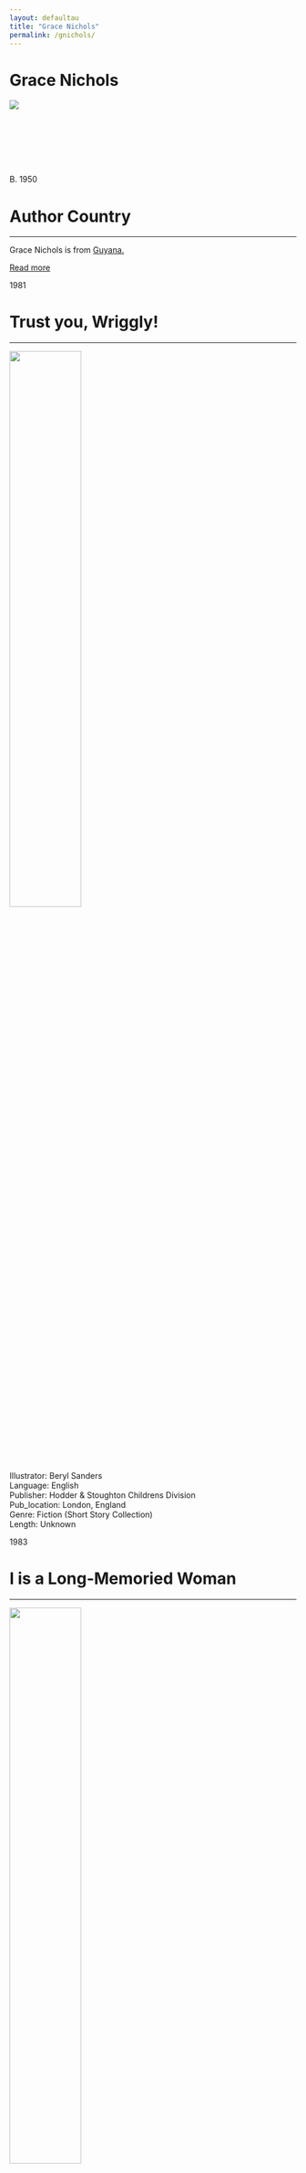 ```yaml
---
layout: defaultau
title: "Grace Nichols"
permalink: /gnichols/
---
```

<!-- partial:index.partial.html -->
<div class="content">
     <h1>Grace Nichols</h1>
    <div class="quote">
        <div><img src="https://i.ytimg.com/vi/TUyiVn2uq1A/maxresdefault.jpg" class="logo"></div>
    </div>
    <div class="timeline">
        <div style="padding-bottom:100px;"></div>
        <div class="block">
             <div class="date right"><p class="right">B. 1950</p></div>
            <div class="dot"></div>
            <div class="left first">
            <div class="author_country">
                <h1>Author Country</h1><hr>
          <div class="aclocation">  <p>Grace Nichols is from <a href="{{ site.baseurl }}/62">Guyana.</a></p></div>
              <div class="acreadmore">  <a href="https://en.wikipedia.org/wiki/Grace_Nichols" target="_blank">Read more</a></div>
            </div>
            </div>
<div class="block">
            <div class="date left"><p class="left">1981</p></div>
            <div class="dot"></div>
            <div class="right">
                <h1>Trust you, Wriggly!</h1><hr>
                <p><img src="https://childrensbookshop.com/images/bookimages/10/108294.jpg" height="50%" width = "50%"></p>
                <p>
	    Illustrator: Beryl Sanders<br/>
                Language: English<br/>
                Publisher: Hodder & Stoughton Childrens Division<br/>
                Pub_location: London, England<br/>
                Genre: Fiction (Short Story Collection)<br/>
                Length: Unknown<br/>                   </p>
            </div>
        </div>
<div class="block">
            <div class="date right"><p class="right">1983</p></div>
            <div class="dot"></div>
            <div class="left">
                <h1>I is a Long-Memoried Woman</h1><hr>
                <p><img src="https://images-na.ssl-images-amazon.com/images/S/compressed.photo.goodreads.com/books/1387711563i/651335.jpg" height="50%" width = "50%"></p>
                <p>
                Language: English<br/>
                Publisher: Karnak House Publishers<br/>
                Pub_location: London, England<br/>
                Genre: Poetry Collection<br/>
                Length: 87<br/>                   </p>
            </div>
        </div>
       <div class="block">
            <div class="date left"><p class="left">1984</p></div>
            <div class="dot"></div>
            <div class="right">
                <h1>The Fat Black Woman's Poems</h1><hr>
                <p><img src="https://images-na.ssl-images-amazon.com/images/S/compressed.photo.goodreads.com/books/1353399822i/651354.jpg" height="50%" width = "50%"></p>
                <p>
                Language: English<br/>
                Publisher: Virago Press<br/>
                Pub_location: London, England<br/>
                Genre: Poetry Collection<br/>
                Length: 64<br/>                   </p>
            </div>
        </div>
<div class="block">
            <div class="date right"><p class="right">1984</p></div>
            <div class="dot"></div>
            <div class="left">
                <h1>Leslyn in London, Hodder Children’s Books</h1><hr>
                <p><img src="https://pictures.abebooks.com/inventory/9830440218.jpg" height="50%" width = "50%"></p>
                <p>
                Language: English<br/>
                Publisher: Hodder & Stoughton<br/>
                Pub_location: London, England<br/>
                Genre: Fiction (Short Story Collection)<br/>
                Length: 80<br/>                   </p>
            </div>
        </div>
       <div class="block">
            <div class="date left"><p class="left">1985</p></div>
            <div class="dot"></div>
            <div class="right">
                <h1>A Dangerous Knowing: Four Black Women Poets (Barbara Burford, Gabriela Pearse, Grace Nichols, Jackie Kay)</h1><hr>
                <p><img src="https://m.media-amazon.com/images/I/51BMKoUQ4BL._SX369_BO1,204,203,200_.jpg" height="50%" width = "50%"></p>
                <p>
                Language: English<br/>
                Publisher: Sheba Feminist Pub<br/>
                Pub_location: London, England<br/>
                Genre: Anthology<br/>
                Length: 80<br/>                   </p>
            </div>
        </div>        
<div class="block">
            <div class="date right"><p class="right">1986</p></div>
            <div class="dot"></div>
            <div class="left">
                <h1>Whole Of A Morning Sky</h1><hr>
                <p><img src="https://m.media-amazon.com/images/I/51gs7cB9wDL._SY291_BO1,204,203,200_QL40_FMwebp_.jpg"></p>
                <p>
                Language: English<br/>
                Publisher: Virago Press<br/>
                Pub_location: London, England<br/>
                Genre: Fiction (Novel)<br/>
                Length: 160  <br/>                   </p>
            </div>
        </div>
<div class="block">
            <div class="date left"><p class="left">1988</p></div>
            <div class="dot"></div>
            <div class="right">
                <h1>Come into my Tropical Garden </h1><hr>
                <p><img src="https://m.media-amazon.com/images/I/61sXac2prBL._AC_UF1000,1000_QL80_.jpg" height="50%" width = "50%"></p>
                <p>
                Language: English<br/>
                Publisher: JB Lippincott Company<br/>
                Pub_location: <br/>
                Genre: Poems<br/>
                Length: 42<br/>                   </p>
            </div>
        </div>
       <div class="block">
            <div class="date right"><p class="right">1989</p></div>
            <div class="dot"></div>
            <div class="left">
                <h1>Lazy Thoughts of a Lazy Woman</h1><hr>
                <p><img src="https://m.media-amazon.com/images/I/51WS1BP4J7L._SY291_BO1,204,203,200_QL40_ML2_.jpg" height="50%" width = "50%"></p>
                <p>
                Language: English<br/>
                Publisher: Virago Press<br/>
                Pub_location: <br/>
                Genre: Poetry Collection<br/>
                Length: 57<br/>                   </p>
            </div>
        </div>
<div class="block">
            <div class="date left"><p class="left">1993</p></div>
            <div class="dot"></div>
            <div class="left">
                <h1>Quartet of Poems</h1><hr>
                <p><img src="" height="50%" width = "50%"></p>
                <p>
                Language: English<br/>
                Publisher: Longman Publishing<br/>
                Pub_location: London, England<br/>
                Genre: Poems<br/>
                Length: 176<br/>                   </p>
            </div>
        </div>
<div class="block">
            <div class="date right"><p class="right">1994</p></div>
            <div class="dot"></div>
            <div class="left">
                <h1>Give Yourself a Hug</h1><hr>
                <p><img src="https://books.google.dm/books/content?id=rjCwGwAACAAJ&printsec=frontcover&img=1&zoom=1&imgtk=AFLRE72lWSreFT4KEpRh91tohEI-HVXMCXs7gsb90b7dJayTlOo8810UaYu0SvD7H83lqpeWsGxSlgc46zI2i26qb2qubJDq-qAeP7JimWryWXbmWOSClyTpf3JWRZBN5oVhfxqKK-FO" height="50%" width = "50%"></p>
                <p>
                Language: English<br/>
                Publisher: A & C Black<br/>
                Pub_location: London, England<br/>
                Genre: Poetry Collection<br/>
                Length: 64<br/>                   </p>
            </div>
        </div>     
<div class="block">
            <div class="date left"><p class="left">1996</p></div>
            <div class="dot"></div>
            <div class="right">
                <h1>	Penguin Modern Poets: Jackie Kay, Merle Collins, Grace Nichols</h1><hr>
                <p><img src="https://images-na.ssl-images-amazon.com/images/S/compressed.photo.goodreads.com/books/1433931054i/2446921.jpg" height="50%" width = "50%"></p>
                <p>
                Language: English<br/>
                Publisher: Penguin Books<br/>
                Pub_location: London, England<br/>
                Genre: Poetry Collection<br/>
                Length: 151<br/>                   </p>
            </div>
        </div>
<div class="block">
            <div class="date right"><p class="right">1996</p></div>
            <div class="dot"></div>
            <div class="left">
                <h1>Sunris</h1><hr>
                <p><img src="https://images-na.ssl-images-amazon.com/images/S/compressed.photo.goodreads.com/books/1358742308i/651348.jpg" height="50%" width = "50%"></p>
                <p>
                Language: English<br/>
                Publisher: Virago Press<br/>
                Pub_location: London, England<br/>
                Genre: Poetry Collection<br/>
                Length: 86 <br/>                   </p>
            </div>
         </div>
<div class="block">
            <div class="date left"><p class="left">1997</p></div>
            <div class="dot"></div>
            <div class="right">
                <h1>Asana and the Animals: A Book of Pet Poems</h1><hr>
                <p><img src="https://m.media-amazon.com/images/I/5121M21CSHL._SX364_BO1,204,203,200_.jpg" height="50%" width = "50%"></p>
                <p>
                Language: English<br/>
                Publisher: Candlewick Press<br/>
                Pub_location: Massachusetts, United States<br/>
                Genre: Fiction (Short Story Collection)<br/>
                Length: 32<br/>                   </p>
            </div>
        </div>
<div class="block">
            <div class="date right"><p class="right">2000</p></div>
            <div class="dot"></div>
            <div class="left">
                <h1>The Poet Cat: Poems</h1><hr>
                <p><img src="https://encrypted-tbn2.gstatic.com/images?q=tbn:ANd9GcTt-m2iIiFlf-qot1YF2jgwDQkAvs2uVbleSMFyoH0NH_BUiGft" height="50%" width = "50%"></p>
                <p>
                Language: English<br/>
                Publisher:Bloomsbury Publishing Plc <br/>
                Pub_location: London, England<br/>
                Genre: Poems<br/>
                Length: 64<br/>                   </p>
            </div>
        </div>
       <div class="block">
            <div class="date left"><p class="left">2001</p></div>
            <div class="dot"></div>
            <div class="right">
                <h1>Number Parade: Number Poems from 0-100</h1><hr>
                <p><img src="https://encrypted-tbn0.gstatic.com/images?q=tbn:ANd9GcQVpn5OOjAB956JRRxXAROkmQgJrxAbyHEHyJ69EKWa&usqp=CAE&s" height="50%" width = "50%"></p>
                <p>
	    Co-Author: Jackie Kay
                Language: English<br/>
                Publisher: LDA<br/>
                Pub_location: Cambridge, England<br/>
                Genre: Nonfiction Book<br/>
                Length: 64<br/>                   </p>
            </div>
        </div>
<div class="block">
            <div class="date right"><p class="right">2004</p></div>
            <div class="dot"></div>
            <div class="left">
                <h1>Paint Me a Poem: New Poems Inspired by Art in the Tate</h1><hr>
                <p><img src="https://m.media-amazon.com/images/I/51wvFMMCdvL._SR600%2C315_PIWhiteStrip%2CBottomLeft%2C0%2C35_PIStarRatingFOURANDHALF%2CBottomLeft%2C360%2C-6_SR600%2C315_ZA14%2C445%2C290%2C400%2C400%2CAmazonEmberBold%2C12%2C4%2C0%2C0%2C5_SCLZZZZZZZ_FMpng_BG255%2C255%2C255.jpg" height="50%" width = "50%"></p>
                <p>
                Language: English<br/>
                Publisher: Gardners Books<br/>
                Pub_location: Eastbourne, England<br/>
                Genre: Poems<br/>
                Length: 96<br/>                   </p>
            </div>
        </div>
<div class="block">
            <div class="date left"><p class="left">2004</p></div>
            <div class="dot"></div>
            <div class="right">
                <h1>From Mouth to Mouth (Oral Poems from Around the World)</h1><hr>
                <p><img src="https://m.media-amazon.com/images/I/51Z76945E1L._SX282_BO1,204,203,200_.jpg" height="50%" width = "50%"></p>
                <p>
                Language: English<br/>
                Publisher: Walker Books Ltd<br/>
                Pub_location: London, England<br/>
                Genre: Anthology<br/>
                Length: 144<br/>                   </p>
            </div>
        </div>
        </div><div class="block">
            <div class="date right"><p class="right">2005</p></div>
            <div class="dot"></div>
            <div class="left">
                <h1>Startling the Flying Fish</h1><hr>
                <p><img src="https://images-na.ssl-images-amazon.com/images/S/compressed.photo.goodreads.com/books/1387746325i/6305960.jpg" height="50%" width = "50%"></p>
                <p>
                Language: English<br/>
                Publisher: Virago Press<br/>
                Pub_location: <br/>
                Genre: Poetry Collection<br/>
                Length: 97<br/>                   </p>
            </div>
        </div>
<div class="block">
            <div class="date left"><p class="left">2005</p></div>
            <div class="dot"></div>
            <div class="right">
                <h1>Everybody Got a Gift : New and Selected Poems</h1><hr>
                <p><img src="https://encrypted-tbn2.gstatic.com/images?q=tbn:ANd9GcSiSHos8FECJx6-ivv6twItyvsA9VB-frqzmkRy7nx29j8vIRxN" height="50%" width = "50%"></p>
                <p>
                Language: Ebglish<br/>
                Publisher: Gardners Books<br/>
                Pub_location: Eastbourne, England<br/>
                Genre: Anthology<br/>
                Length: 96<br/>                   </p>
            </div>
        </div>
<div class="block">
            <div class="date right"><p class="right">2009</p></div>
            <div class="dot"></div>
            <div class="left">
                <h1>Picasso, I Want My Face Back</h1><hr>
                <p><img src="https://images-na.ssl-images-amazon.com/images/S/compressed.photo.goodreads.com/books/1348866112i/6305961.jpg" height="50%" width = "50%"></p>
                <p>
                Language: English<br/>
                Publisher: Bloodaxe Books<br/>
                Pub_location: Hexham, England<br/>
                Genre: Poetry Collection<br/>
                Length: 63<br/>                   </p>
            </div>
        </div>
<div class="block">
            <div class="date left"><p class="left">2009</p></div>
            <div class="dot"></div>
            <div class="right">
                <h1>Tiger Dead! Tiger Dead! Stories from the Caribbean</h1><hr>
                <p><img src="https://encrypted-tbn1.gstatic.com/images?q=tbn:ANd9GcRwZSnPRL1gV7wOUfAg4ZXdTHZgmjHa_UVe7z6RQbOBUnO-IRrt" height="50%" width = "50%"></p>
                <p>
                Co-Authors: Satoshi Kitamura, John Agard<br/>
	    Language: English<br/>
                Publisher: HarperCollins Publishers<br/>
                Pub_location: New York, NY, United States<br/>
                Genre: Fiction (Short Story Collection)<br/>
                Length: 80<br/>                   </p>
            </div>
        </div>
<div class="block">
            <div class="date right"><p class="right">2010</p></div>
            <div class="dot"></div>
            <div class="left">
                <h1>Twinkle, Twinkle, Firefly: Band 08/Purple</h1><hr>
                <p><img src="https://encrypted-tbn1.gstatic.com/images?q=tbn:ANd9GcT3qITnr865960t2rguaeamtj08dJtE-rtyqxZnPs7hCq6GWiMo" height="50%" width = "50%"></p>
                <p>
                Co-Authors: Satoshi Kitamura, John Agard<br/>
                Language: English<br/>
                Publisher: HarperCollins Publishers<br/>
                Pub_location: New York, NY, United States<br/>
                Genre: Anthology <br/>
                Length: 24<br/>                   </p>
            </div>
        </div>
<div class="block">
            <div class="date left"><p class="left">2010</p></div>
            <div class="dot"></div>
            <div class="right">
                <h1>I Have Crossed an Ocean: Selected Poems</h1><hr>
                <p><img src="https://images-na.ssl-images-amazon.com/images/S/compressed.photo.goodreads.com/books/1348889142i/9707758.jpg" height="50%" width = "50%"></p>
                <p>
                Language: English<br/>
                Publisher: Bloodaxe Books<br/>
                Pub_location: <br/>
                Genre: Poetry Collection<br/>
                Length: 191 <br/>                   </p>
            </div>
        </div>
<div class="block">
            <div class="date right"><p class="right">2011</p></div>
            <div class="dot"></div>
            <div class="left">
                <h1>No, Baby, No!</h1><hr>
                <p><img src="https://encrypted-tbn0.gstatic.com/images?q=tbn:ANd9GcRO9PcEv1l_MjxZTZcLFStn9nMJMK0CRHJGFaWOeCmcKWDtAbOp" height="50%" width = "50%"></p>
                <p>
                Language: English<br/>
                Publisher: Bloomsbury UK<br/>
                Pub_location: London, England<br/>
                Genre: Fiction (Short Story Collection)<br/>
                Length: 32<br/>                   </p>
            </div>
        </div>
<div class="block">
            <div class="date left"><p class="left">2011</p></div>
            <div class="dot"></div>
            <div class="right">
                <h1>Pumpkin Grumpkin</h1><hr>
                <p><img src="https://encrypted-tbn1.gstatic.com/images?q=tbn:ANd9GcQvrc4-5oD-jqjO31xgvP1hA1omxg1e5Pqily-Acpc5BBIzEu_f" height="50%" width = "50%"></p>
                <p>
                Language: English <br/>
                Publisher: Walker & Company<br/>
                Pub_location: New York, NY, United States<br/>
                Genre: Poetry Collection<br/>
                Length: 125<br/>                   </p>
            </div>
        </div>
       <div class="block">
            <div class="date right"><p class="right">2012</p></div>
            <div class="dot"></div>
            <div class="left">
                <h1>Whoa, Baby, Whoa!</h1><hr>
                <p><img src="https://encrypted-tbn2.gstatic.com/images?q=tbn:ANd9GcQ4NCGmCZ9oRXu8POQwGW5HWaehQCXntpzmSO14s-64tNoZLzN-" height="50%" width = "50%"></p>
                <p>
                Language: English<br/>
                Publisher: Bloomsbury USA Childrens<br/>
                Pub_location: New York, NY, United States<br/>
                Genre: Fiction (Short Story Collection)<br/>
                Length: 32 <br/>                   </p>
            </div>
        </div>
<div class="block">
            <div class="date left"><p class="left">2013</p></div>
            <div class="dot"></div>
            <div class="right">
                <h1>Cosmic Disco</h1><hr>
                <p><img src="https://encrypted-tbn1.gstatic.com/images?q=tbn:ANd9GcT2V5epfQ9iewQ9h8YD_kQDD_9ybiWAVRsAXL-nkGIxPbhyhV_R" height="50%" width = "50%"></p>
                <p>
                Language: English<br/>
                Publisher: Frances Lincoln Children's Books<br/>
                Pub_location: London, England<br/>
                Genre: Poetry Collection<br/>
                Length: 80<br/>                   </p>
            </div>
        </div>
<div class="block">
            <div class="date right"><p class="right">2013</p></div>
            <div class="dot"></div>
            <div class="left">
                <h1>Sun Time Snow Time</h1><hr>
                <p><img src="https://encrypted-tbn1.gstatic.com/images?q=tbn:ANd9GcQW_0U6xPutZjN9WFtGcRdT3un4Wcl0UF8r1t1SeyjYOH9C_PQ5" height="50%" width = "50%"></p>
                <p>
                Language: English<br/>
                Publisher: Bloomsbury Publishing<br/>
                Pub_location: London, England<br/>
                Genre: Poetry Collection<br/>
                Length: <br/>                   </p>
            </div>
        </div>
<div class="block">
            <div class="date left"><p class="left">2015</p></div>
            <div class="dot"></div>
            <div class="right">
                <h1>Wordsmith Year 4 Collected Poems</h1><hr>
                <p><img src="" height="50%" width = "50%"></p>
                <p>
                Language: English<br/>
                Publisher: Pearson Education Limited<br/>
                Pub_location: London, England<br/>
                Genre: Poetry Collection<br/>
                Length: 24<br/>                   </p>
            </div>
        </div>
<div class="block">
            <div class="date right"><p class="right">2016</p></div>
            <div class="dot"></div>
            <div class="left">
                <h1>Full Moon Night in Silk Cotton Tree Village: A Collection of Caribbean Folk Tales</h1><hr>
                <p><img src="https://encrypted-tbn1.gstatic.com/images?q=tbn:ANd9GcSkl1dLzhYEVRGcMJfhDkaeB_FOUL8czRh2YtbPmapENSr0t9It" height="50%" width = "50%"></p>
                <p>
                Co-Author: John Agard
	    Language: English<br/>
                Publisher: HarperCollins Publishers<br/>
                Pub_location: New York, NY, United States<br/>
                Genre: Fiction (Short Story Collection)<br/>
                Length: 48<br/>                   </p>
            </div>
        </div>
<div class="block">
            <div class="date left"><p class="left">2017</p></div>
            <div class="dot"></div>
            <div class="right">
                <h1>The Insomnia Poems</h1><hr>
                <p><img src="https://images-na.ssl-images-amazon.com/images/S/compressed.photo.goodreads.com/books/1488021872i/32988625.jpg" height="50%" width = "50%"></p>
                <p>
                Language: English<br/>
                Publisher: Bloodaxe Books<br/>
                Pub_location: <br/>
                Genre: Poetry Collection<br/>
                Length: 64<br/>                   </p>
            </div>
        </div>       
<div class="block">
            <div class="date right"><p class="right">2020</p></div>
            <div class="dot"></div>
            <div class="left">
                <h1>Passport to Here and There</h1><hr>
                <p><img src="https://images-na.ssl-images-amazon.com/images/S/compressed.photo.goodreads.com/books/1593249127i/54286619.jpg" height="50%" width = "50%"></p>
                <p>
                Language: English<br/>
                Publisher: Bloodaxe Books<br/>
                Pub_location: Hexham, England<br/>
                Genre: Poetry Collection<br/>
                Length: 64<br/>                   </p>
            </div>
        </div>
<div class="block">
            <div class="date left"><p class="left">2021</p></div>
            <div class="dot"></div>
            <div class="right">
                <h1>I Choose To Flourish</h1><hr>
                <p><img src="https://encrypted-tbn0.gstatic.com/images?q=tbn:ANd9GcTf1Vjvw7YmL67JAyCKj_S8dTTDz5OKA-LXOgvL8rIiilnCVKiy" height="50%" width = "50%"></p>
                <p>
                Language: English<br/>
                Publisher:  Independent Publishing<br/>
                Pub_location: London, England<br/>
                Genre: Nonfiction Book<br/>
                Length: 170<br/>                   </p>
            </div>
        </div>       
<div class="block">
            <div class="date right"><p class="right">2022</p></div>
            <div class="dot"></div>
            <div class="left">
                <h1>Flourish Journal</h1><hr>
                <p><img src="https://encrypted-tbn3.gstatic.com/images?q=tbn:ANd9GcRrqXSR0A0V52COyIHNY01bIkAcKOG6H48KHezZFQquwYlaAT5k" height="50%" width = "50%"></p>
                <p>
                Language: English<br/>
                Publisher: Independent Publishing<br/>
                Pub_location: London, England<br/>
                Genre: Nonfiction Book<br/>
                Length: 180<br/>                   </p>
            </div>
        </div>
<div class="block">
            <div class="date left"><p class="left">2022</p></div>
            <div class="dot"></div>
            <div class="right">
                <h1>Flourish Notebook</h1><hr>
                <p><img src="https://i5.walmartimages.com/asr/361712e3-53e9-4896-8dcb-fee0afa6607d.d0cad5efe2a56f18dd4a609dc3e44cf1.jpeg?odnHeight=612&odnWidth=612&odnBg=FFFFFF" height="50%" width = "50%"></p>
                <p>
                Language: English<br/>
                Publisher: Independent Publishing<br/>
                Pub_location: London, England<br/>
                Genre: Nonfiction Book<br/>
                Length: 202<br/>                   </p>
            </div>
        </div>
  <!-- partial -->
<script src='https://cdnjs.cloudflare.com/ajax/libs/jquery/3.1.1/jquery.min.js'></script><script  src="{{ site.baseurl }}/assets/js/authorscript.js"></script>